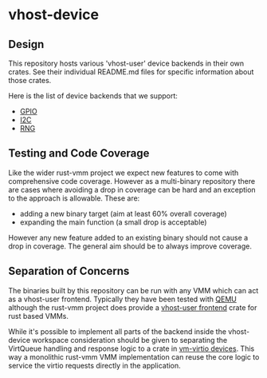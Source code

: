 # vhost-device

## Design

This repository hosts various 'vhost-user' device backends in their own crates.
See their individual README.md files for specific information about those
crates.

Here is the list of device backends that we support:

- [GPIO](https://github.com/rust-vmm/vhost-device/blob/main/gpio/README.md)
- [I2C](https://github.com/rust-vmm/vhost-device/blob/main/i2c/README.md)
- [RNG](https://github.com/rust-vmm/vhost-device/blob/main/rng/README.md)

## Testing and Code Coverage

Like the wider rust-vmm project we expect new features to come with
comprehensive code coverage. However as a multi-binary repository
there are cases where avoiding a drop in coverage can be hard and an
exception to the approach is allowable. These are:

* adding a new binary target (aim at least 60% overall coverage)
* expanding the main function (a small drop is acceptable)

However any new feature added to an existing binary should not cause a
drop in coverage. The general aim should be to always improve
coverage.

## Separation of Concerns

The binaries built by this repository can be run with any VMM which
can act as a vhost-user frontend. Typically they have been tested with
[QEMU](https://www.qemu.org) although the rust-vmm project does
provide a [vhost-user
frontend](https://github.com/rust-vmm/vhost/tree/main/src/vhost_user)
crate for rust based VMMs.

While it's possible to implement all parts of the backend inside the
vhost-device workspace consideration should be given to separating the
VirtQueue handling and response logic to a crate in [vm-virtio
devices](https://github.com/rust-vmm/vm-virtio/tree/main/crates/devices).
This way a monolithic rust-vmm VMM implementation can reuse the core
logic to service the virtio requests directly in the application.

